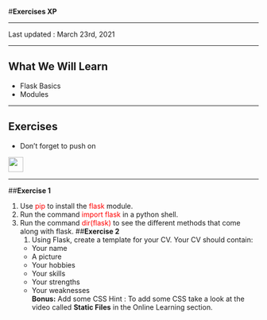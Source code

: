 #**Exercises XP**
___
Last updated : March 23rd, 2021
___
## What We Will Learn
* Flask Basics
* Modules
___
## Exercises
* Don’t forget to push on
<img src="https://github.githubassets.com/images/modules/logos_page/GitHub-Mark.png" width="30" height="30" />

___
##**Exercise 1**
1. Use <span style="color:red; background-color:rgb(255,255,255,0.2)">pip</span> to install the <span style="color:red; background-color:rgb(255,255,255,0.2)">flask</span> module.
2. Run the command <span style="color:red; background-color:rgb(255,255,255,0.2)">import flask</span> in a python shell.
3. Run the command <span style="color:red; background-color:rgb(255,255,255,0.2)">dir(flask)</span> to see the different methods that come along with flask.
##**Exercise 2**
   1. Using Flask, create a template for your CV.
   Your CV should contain:
   * Your name
   * A picture
   * Your hobbies
   * Your skills
   * Your strengths
   * Your weaknesses\
   **Bonus:** Add some CSS
   Hint : To add some CSS take a look at the video called **Static Files** in the Online Learning section.

